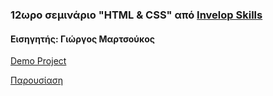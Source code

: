 ### 12ωρο σεμινάριο "HTML & CSS" από [Invelop Skills](https://invelopskills.gr/)

#### Εισηγητής: Γιώργος Μαρτσούκος

[Demo Project](https://geomarts.github.io/html-css-seminar)

[Παρουσίαση](https://codepen.io/georgemarts/full/pQvbqp/)
